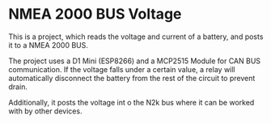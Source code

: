 # NMEA 2000 BUS Voltage

This is a project, which reads the voltage and current of a battery, and posts it to a NMEA 2000 BUS.

The project uses a D1 Mini (ESP8266) and a MCP2515 Module for CAN BUS communication. If the voltage falls under a certain value, a relay will automatically disconnect the battery from the rest of the circuit to prevent drain. 

Additionally, it posts the voltage int o the N2k bus where it can be worked with by other devices.
